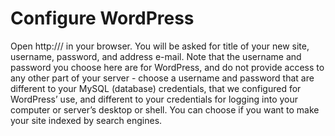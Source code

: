# Configure WordPress

Open http://<ip-address>/ in your browser. You will be asked for title of your new site, username, password, and address e-mail. Note that the username and password you choose here are for WordPress, and do not provide access to any other part of your server - choose a username and password that are different to your MySQL (database) credentials, that we configured for WordPress’ use, and different to your credentials for logging into your computer or server’s desktop or shell. You can choose if you want to make your site indexed by search engines.